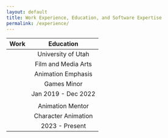 ```yaml
---
layout: default
title: Work Experience, Education, and Software Expertise
permalink: /experience/
---
```


  | Work  |  Education  |
  |  :---:  |  :---:  |
  |        |  University of Utah  |
  |        |  Film and Media Arts |
  |        |  Animation Emphasis  |
  |        |  Games Minor  |
  |        |  Jan 2019 - Dec 2022  |
  |        |        |
  |        |  Animation Mentor  |
  |        |  Character Animation  |
  |        |  2023 - Present  |
